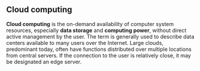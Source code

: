 ## Cloud computing

**Cloud computing** is the on-demand availability of computer system resources, 
especially **data storage** and **computing power**, without direct active management by the user.
The term is generally used to describe data centers available to many users over the Internet. 
Large clouds, predominant today, often have functions distributed over multiple locations from central servers. 
If the connection to the user is relatively close, it may be designated an edge server. 
